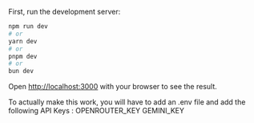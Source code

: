 

First, run the development server:

```bash
npm run dev
# or
yarn dev
# or
pnpm dev
# or
bun dev
```

Open [http://localhost:3000](http://localhost:3000) with your browser to see the result.

To actually make this work, you will have to add an .env file and add the following API Keys :
OPENROUTER_KEY
GEMINI_KEY


